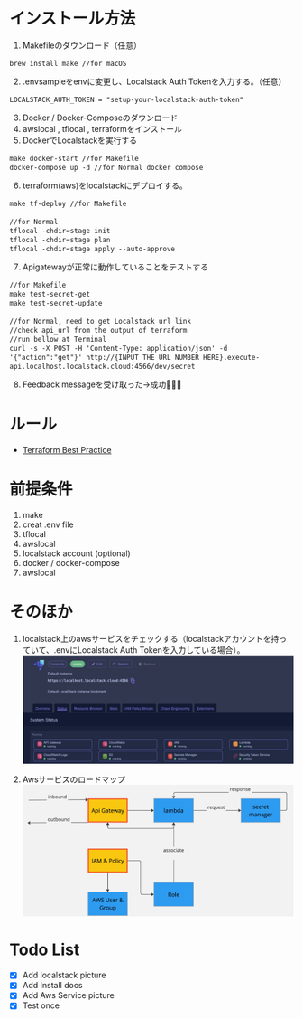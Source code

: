# インストール方法
1. Makefileのダウンロード（任意）
```
brew install make //for macOS
```
2. .envsampleをenvに変更し、Localstack Auth Tokenを入力する。（任意）
```
LOCALSTACK_AUTH_TOKEN = "setup-your-localstack-auth-token"
```
3. Docker / Docker-Composeのダウンロード
4. awslocal , tflocal , terraformをインストール
5. DockerでLocalstackを実行する
```
make docker-start //for Makefile
docker-compose up -d //for Normal docker compose
```
6. terraform(aws)をlocalstackにデプロイする。
```
make tf-deploy //for Makefile

//for Normal
tflocal -chdir=stage init
tflocal -chdir=stage plan
tflocal -chdir=stage apply --auto-approve
```
7. Apigatewayが正常に動作していることをテストする
```
//for Makefile
make test-secret-get
make test-secret-update

//for Normal, need to get Localstack url link
//check api_url from the output of terraform
//run bellow at Terminal
curl -s -X POST -H 'Content-Type: application/json' -d '{"action":"get"}' http://{INPUT THE URL NUMBER HERE}.execute-api.localhost.localstack.cloud:4566/dev/secret
```

8. Feedback messageを受け取った→成功:tada::tada::tada:

# ルール
-  [Terraform Best Practice](https://www.terraform-best-practices.com/)

# 前提条件
1. make
2. creat .env file
3. tflocal
4. awslocal
5. localstack account (optional)
6. docker / docker-compose
7. awslocal

# そのほか
1. localstack上のawsサービスをチェックする（localstackアカウントを持っていて、.envにLocalstack Auth Tokenを入力している場合）。
 ![locastack img](/docs/localstack-screenshot.png)

2. Awsサービスのロードマップ
![aws flow img](/docs/aws-flow.jpg)

# Todo List
- [X] Add localstack picture
- [X] Add Install docs
- [X] Add Aws Service picture
- [X] Test once
